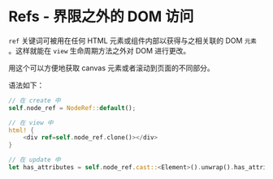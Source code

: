 # Refs - 界限之外的 DOM 访问

`ref` 关键词可被用在任何 HTML 元素或组件内部以获得与之相关联的 DOM `元素` 。这样就能在 `view` 生命周期方法之外对 DOM 进行更改。

用这个可以方便地获取 canvas 元素或者滚动到页面的不同部分。

语法如下：

```rust
// 在 create 中
self.node_ref = NodeRef::default();

// 在 view 中
html! {
    <div ref=self.node_ref.clone()></div>
}

// 在 update 中
let has_attributes = self.node_ref.cast::<Element>().unwrap().has_attributes();
```
